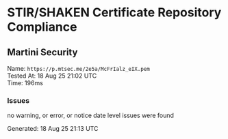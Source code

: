 # STIR/SHAKEN Certificate Repository Compliance

## Martini Security

Name: `https://p.mtsec.me/2e5a/McFrIalz_eIX.pem`\
Tested At: 18 Aug 25 21:02 UTC\
Time: 196ms

### Issues

no warning, or error, or notice date level issues were found

Generated: 18 Aug 25 21:13 UTC